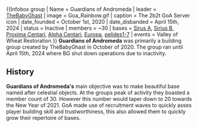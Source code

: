 {{Infobox group
| Name = Guardians of Andromeda
| leader = [TheBabyGhast](https://2b2t.miraheze.org/wiki/TheBabyGhast)
| image = Goa_Rainbow.gif
| caption = The 2b2t GoA Server icon
| date_founded = October 1st, 2020
| date_disbanded = April 15th, 2024
| status = Inactive
| members = ~30
| bases = [Sirus A](https://2b2t.miraheze.org/wiki/Sirus_A), [Sirius B](https://2b2t.miraheze.org/wiki/Sirius_B), [Proxima Centari](https://2b2t.miraheze.org/wiki/Proxima_Centari), [Alpha Centari](https://2b2t.miraheze.org/wiki/Alpha_Centari), [Europa](https://2b2t.miraheze.org/wiki/Europa), [pelides1-7](https://2b2t.miraheze.org/wiki/pelides1-7)
| events = Valley of Wheat Restoration
}}
**Guardians of Andromeda** was primarily a building group created by TheBabyGhast in October of 2020. The group ran until April 15th, 2024 where BG shut down operations due to inactivity.
## History
**Guardians of Andromeda's** main objective was to make beautiful base named after celestial objects. At the groups peak of activity they boasted a member count of 30. However this number would taper down to 20 towards the New Year of 2021. GoA made use of recruitment waves to quickly asses player building skill and trustworthiness, this also allowed them to quickly grow their repertoire of bases.